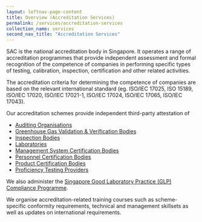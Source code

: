 ```yaml
---
layout: leftnav-page-content
title: Overview (Accreditation Services)
permalink: /services/accreditation-services
collection_name: services
second_nav_title: "Accreditation Services"
---
```


SAC is the national accreditation body in Singapore. It operates a range of accreditation programmes that provide independent assessment and formal recognition of the competence of companies in performing specific types of testing, calibration, inspection, certification and other related activities.

The accreditation criteria for determining the competence of companies are based on the relevant international standard (eg. ISO/IEC 17025, ISO 15189, ISO/IEC 17020, ISO/IEC 17021-1, ISO/IEC 17024, ISO/IEC 17065, ISO/IEC 17043).

Our accreditation schemes provide independent third-party attestation of 
* [Auditing Organisations](auditing-organisation)
* [Greenhouse Gas Validation & Verification Bodies](validation-and-verification-bodies)
* [Inspection Bodies](inspection-body) 
* [Laboratories](laboratory) 
* [Management System Certification Bodies](certification-body)
* [Personnel Certification Bodies](certification-body)
* [Product Certification Bodies](certification-body)
* [Proficiency Testing Providers](proficiency-testing-providers)

We also administer the [Singapore Good Laboratory Practice (GLP) Compliance Programme](glp-compliance-monitoring).

We organise accreditation-related training courses such as scheme-specific conformity requirements, technical and management skillsets as well as updates on international requirements. 
